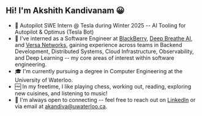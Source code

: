 ## Hi! I'm Akshith Kandivanam 😀
- 🤖 Autopilot SWE Intern @ Tesla during Winter 2025 -- AI Tooling for Autopilot & Optimus (Tesla Bot)
- 💼 I've interned as a Software Engineer at [BlackBerry](https://www.blackberry.com/us/en/company/overview), [Deep Breathe AI](https://www.deepbreathe.ai/about), and [Versa Networks](https://versa-networks.com/about/), gaining experience across teams in Backend Development, Distributed Systems, Cloud Infrastructure, Observability, and Deep Learning -- my core areas of interest within software engineering.
- 🎓 I'm currently pursuing a degree in Computer Engineering at the University of Waterloo.
- 🆓 In my freetime, I like playing chess, working out, reading, exploring new cuisines, and listening to music!
- 🤝 I'm always open to connecting -- feel free to reach out on [LinkedIn](https://www.linkedin.com/in/akshith-kandivanam/) or via email at [akandiva@uwaterloo.ca](mailto:akandiva@uwaterloo.ca).
